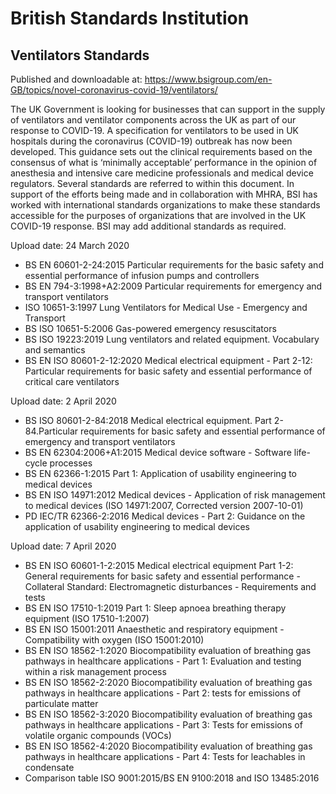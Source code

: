 # British Standards Institution

## Ventilators Standards

Published and downloadable at: https://www.bsigroup.com/en-GB/topics/novel-coronavirus-covid-19/ventilators/

The UK Government is looking for businesses that can support in the supply of ventilators and ventilator components across the UK as part of our response to COVID-19.
A specification for ventilators to be used in UK hospitals during the coronavirus (COVID-19) outbreak has now been developed. This guidance sets out the clinical requirements based on the consensus of what is ‘minimally acceptable’ performance in the opinion of anesthesia and intensive care medicine professionals and medical device regulators.
Several standards are referred to within this document. In support of the efforts being made and in collaboration with MHRA, BSI has worked with international standards organizations to make these standards accessible for the purposes of organizations that are involved in the UK COVID-19 response. BSI may add additional standards as required.

Upload date: 24 March 2020
- BS EN 60601-2-24:2015 Particular requirements for the basic safety and essential performance of infusion pumps and controllers
- BS EN 794-3:1998+A2:2009 Particular requirements for emergency and transport ventilators
- ISO 10651-3:1997 Lung Ventilators for Medical Use - Emergency and Transport
- BS ISO 10651-5:2006 Gas-powered emergency resuscitators
- BS ISO 19223:2019 Lung ventilators and related equipment. Vocabulary and semantics
- BS EN ISO 80601-2-12:2020 Medical electrical equipment - Part 2-12: Particular requirements for basic safety and essential performance of critical care ventilators

Upload date: 2 April 2020
- BS ISO 80601-2-84:2018 Medical electrical equipment. Part 2-84.Particular requirements for basic safety and essential performance of emergency and transport ventilators
- BS EN 62304:2006+A1:2015 Medical device software - Software life-cycle processes
- BS EN 62366-1:2015 Part 1: Application of usability engineering to medical devices
- BS EN ISO 14971:2012 Medical devices - Application of risk management to medical devices (ISO 14971:2007, Corrected version 2007-10-01)
- PD IEC/TR 62366-2:2016 Medical devices - Part 2: Guidance on the application of usability engineering to medical devices

Upload date: 7 April 2020
- BS EN ISO 60601-1-2:2015 Medical electrical equipment Part 1-2: General requirements for basic safety and essential performance - Collateral Standard: Electromagnetic disturbances - Requirements and tests
- BS EN ISO 17510-1:2019 Part 1: Sleep apnoea breathing therapy equipment (ISO 17510-1:2007)
- BS EN ISO 15001:2011 Anaesthetic and respiratory equipment - Compatibility with oxygen (ISO 15001:2010)
- BS EN ISO 18562-1:2020 Biocompatibility evaluation of breathing gas pathways in healthcare applications - Part 1: Evaluation and testing within a risk management process
- BS EN ISO 18562-2:2020 Biocompatibility evaluation of breathing gas pathways in healthcare applications - Part 2: tests for emissions of particulate matter
- BS EN ISO 18562-3:2020 Biocompatibility evaluation of breathing gas pathways in healthcare applications - Part 3: Tests for emissions of volatile organic compounds (VOCs)
- BS EN ISO 18562-4:2020 Biocompatibility evaluation of breathing gas pathways in healthcare applications - Part 4: Tests for leachables in condensate
- Comparison table ISO 9001:2015/BS EN 9100:2018 and ISO 13485:2016